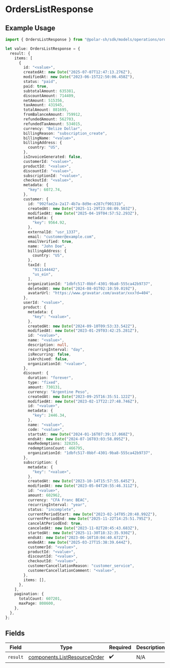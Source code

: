 # OrdersListResponse

## Example Usage

```typescript
import { OrdersListResponse } from "@polar-sh/sdk/models/operations/orderslist.js";

let value: OrdersListResponse = {
  result: {
    items: [
      {
        id: "<value>",
        createdAt: new Date("2025-07-07T12:47:13.276Z"),
        modifiedAt: new Date("2023-06-15T22:50:06.458Z"),
        status: "paid",
        paid: true,
        subtotalAmount: 635381,
        discountAmount: 714409,
        netAmount: 515356,
        taxAmount: 431945,
        totalAmount: 881695,
        fromBalanceAmount: 759912,
        refundedAmount: 562703,
        refundedTaxAmount: 534015,
        currency: "Belize Dollar",
        billingReason: "subscription_create",
        billingName: "<value>",
        billingAddress: {
          country: "US",
        },
        isInvoiceGenerated: false,
        customerId: "<value>",
        productId: "<value>",
        discountId: "<value>",
        subscriptionId: "<value>",
        checkoutId: "<value>",
        metadata: {
          "key": 6072.74,
        },
        customer: {
          id: "992fae2a-2a17-4b7a-8d9e-e287cf90131b",
          createdAt: new Date("2025-11-29T23:08:09.503Z"),
          modifiedAt: new Date("2025-04-19T04:57:52.293Z"),
          metadata: {
            "key": 9564.92,
          },
          externalId: "usr_1337",
          email: "customer@example.com",
          emailVerified: true,
          name: "John Doe",
          billingAddress: {
            country: "US",
          },
          taxId: [
            "911144442",
            "us_ein",
          ],
          organizationId: "1dbfc517-0bbf-4301-9ba8-555ca42b9737",
          deletedAt: new Date("2024-08-01T02:10:59.019Z"),
          avatarUrl: "https://www.gravatar.com/avatar/xxx?d=404",
        },
        userId: "<value>",
        product: {
          metadata: {
            "key": "<value>",
          },
          createdAt: new Date("2024-09-10T09:53:33.542Z"),
          modifiedAt: new Date("2023-01-29T03:42:25.281Z"),
          id: "<value>",
          name: "<value>",
          description: null,
          recurringInterval: "day",
          isRecurring: false,
          isArchived: false,
          organizationId: "<value>",
        },
        discount: {
          duration: "forever",
          type: "fixed",
          amount: 730131,
          currency: "Argentine Peso",
          createdAt: new Date("2023-09-25T16:35:51.122Z"),
          modifiedAt: new Date("2023-02-17T22:27:48.746Z"),
          id: "<value>",
          metadata: {
            "key": 2446.34,
          },
          name: "<value>",
          code: "<value>",
          startsAt: new Date("2024-01-16T07:39:17.060Z"),
          endsAt: new Date("2024-07-16T03:03:58.095Z"),
          maxRedemptions: 328255,
          redemptionsCount: 466795,
          organizationId: "1dbfc517-0bbf-4301-9ba8-555ca42b9737",
        },
        subscription: {
          metadata: {
            "key": "<value>",
          },
          createdAt: new Date("2023-10-14T15:57:55.645Z"),
          modifiedAt: new Date("2023-05-04T20:55:46.311Z"),
          id: "<value>",
          amount: 602962,
          currency: "CFA Franc BEAC",
          recurringInterval: "year",
          status: "incomplete",
          currentPeriodStart: new Date("2023-02-14T05:20:48.992Z"),
          currentPeriodEnd: new Date("2025-11-22T14:25:51.795Z"),
          cancelAtPeriodEnd: true,
          canceledAt: new Date("2023-11-02T20:45:43.683Z"),
          startedAt: new Date("2025-11-30T18:32:35.930Z"),
          endsAt: new Date("2023-06-16T10:04:40.672Z"),
          endedAt: new Date("2025-03-27T15:38:39.644Z"),
          customerId: "<value>",
          productId: "<value>",
          discountId: "<value>",
          checkoutId: "<value>",
          customerCancellationReason: "customer_service",
          customerCancellationComment: "<value>",
        },
        items: [],
      },
    ],
    pagination: {
      totalCount: 607201,
      maxPage: 808600,
    },
  },
};
```

## Fields

| Field                                                                        | Type                                                                         | Required                                                                     | Description                                                                  |
| ---------------------------------------------------------------------------- | ---------------------------------------------------------------------------- | ---------------------------------------------------------------------------- | ---------------------------------------------------------------------------- |
| `result`                                                                     | [components.ListResourceOrder](../../models/components/listresourceorder.md) | :heavy_check_mark:                                                           | N/A                                                                          |